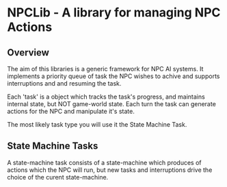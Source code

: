 # NPCLib - A library for managing NPC Actions

## Overview

The aim of this libraries is a generic framework for NPC AI 
systems. It implements a priority queue of task the NPC wishes
to achive and supports interruptions and and resuming the task.

Each 'task' is a object which tracks the task's progress, and
maintains internal state, but NOT game-world state. Each turn the 
task can generate actions for the NPC and manipulate it's state.

The most likely task type you will use it the State Machine Task.


## State Machine Tasks
A state-machine task consists of a state-machine which produces
of actions which the NPC will run, but new tasks and interruptions drive the choice of
the curent state-machine.